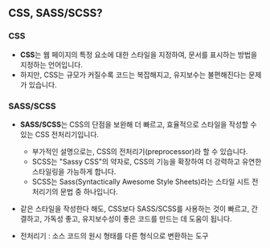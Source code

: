 
## CSS, SASS/SCSS?

### CSS
- **CSS**는 웹 페이지의 특정 요소에 대한 스타일을 지정하여, 문서를 표시하는 방법을 지정하는 언어입니다.
- 하지만, CSS는 규모가 커질수록 코드는 복잡해지고, 유지보수는 불편해진다는 문제가 있습니다.

### SASS/SCSS
- **SASS/SCSS**는 CSS의 단점을 보완해 더 빠르고, 효율적으로 스타일을 작성할 수 있는 CSS 전처리기입니다.
	- 부가적인 설명으로는, CSS의 전처리기(preprocessor)라 할 수 있습니다. 
	- SCSS는 "Sassy CSS"의 약자로, CSS의 기능을 확장하여 더 강력하고 유연한 스타일링을 가능하게 합니다.
	- SCSS는 Sass(Syntactically Awesome Style Sheets)라는 스타일 시트 전처리기의 문법 중 하나입니다.

- 같은 스타일을 작성한다 해도, CSS보다 SASS/SCSS를 사용하는 것이 빠르고, 간결하고, 가독성 좋고, 유지보수성이 좋은 코드를 만드는 데 도움이 됩니다.

- 전처리기 : 소스 코드의 원시 형태를 다른 형식으로 변환하는 도구